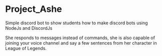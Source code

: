 # Project_Ashe
Simple discord bot to show students how to make discord bots using NodeJs and DiscordJs

She responds to messages instead of commands, she is also capable of joining your voice channel and say a few sentences from her character in League of Legends.
